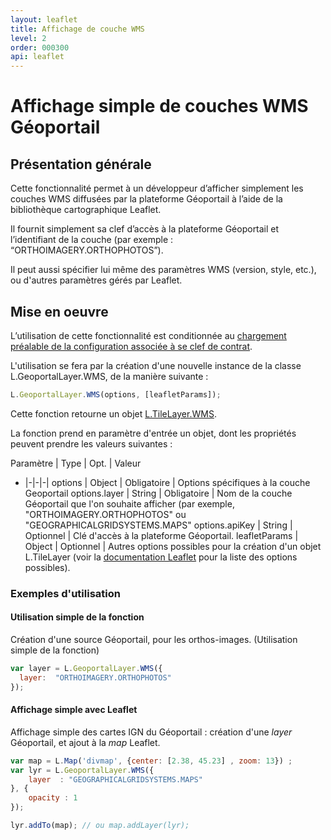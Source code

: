 ```yaml
---
layout: leaflet
title: Affichage de couche WMS
level: 2
order: 000300
api: leaflet
---
```


# Affichage simple de couches WMS Géoportail

## Présentation générale

Cette fonctionnalité permet à un développeur d’afficher simplement les couches WMS diffusées par la plateforme Géoportail à l’aide de la bibliothèque cartographique Leaflet.

Il fournit simplement sa clef d’accès à la plateforme Géoportail et l’identifiant de la couche (par exemple : “ORTHOIMAGERY.ORTHOPHOTOS”).

Il peut aussi spécifier lui même des paramètres WMS (version, style, etc.), ou d'autres paramètres gérés par Leaflet.


## Mise en oeuvre

L’utilisation de cette fonctionnalité est conditionnée au [chargement préalable de la configuration associée à se clef de contrat](./leaflet-autoconf.html).

L'utilisation se fera par la création d'une nouvelle instance de la classe L.GeoportalLayer.WMS, de la manière suivante :

``` javascript
L.GeoportalLayer.WMS(options, [leafletParams]);
```

Cette fonction retourne un objet [L.TileLayer.WMS](http://leafletjs.com/reference.html#tilelayer-wms).

La fonction prend en paramètre d'entrée un objet, dont les propriétés peuvent prendre les valeurs suivantes :

Paramètre |  Type   |    Opt.     | Valeur
- |-|-|-|
options           | Object  | Obligatoire | Options spécifiques à la couche Geoportail
options.layer     | String  | Obligatoire | Nom de la couche Géoportail que l'on souhaite afficher (par exemple, "ORTHOIMAGERY.ORTHOPHOTOS" ou "GEOGRAPHICALGRIDSYSTEMS.MAPS"
options.apiKey    | String  | Optionnel   | Clé d'accès à la plateforme Géoportail.
leafletParams     | Object  | Optionnel   | Autres options possibles pour la création d'un objet L.TileLayer (voir la [documentation Leaflet](http://leafletjs.com/reference.html#tilelayer-wms) pour la liste des options possibles).


### Exemples d'utilisation

#### Utilisation simple de la fonction

Création d'une source Géoportail, pour les orthos-images. (Utilisation simple de la fonction)

``` javascript
var layer = L.GeoportalLayer.WMS({
  layer:  "ORTHOIMAGERY.ORTHOPHOTOS"
});
```

#### Affichage simple avec Leaflet

Affichage simple des cartes IGN du Géoportail : création d'une *layer* Géoportail, et ajout à la *map* Leaflet.

``` javascript
var map = L.Map('divmap', {center: [2.38, 45.23] , zoom: 13}) ;
var lyr = L.GeoportalLayer.WMS({
    layer  : "GEOGRAPHICALGRIDSYSTEMS.MAPS"
}, {
    opacity : 1
});

lyr.addTo(map); // ou map.addLayer(lyr);
```

<!--
#### Affichage simple d'une couche en Lambert 93 avec Leaflet

Affichage simple de la BDOrtho du Géoportail en Lambert 93 : création d'une *layer* Géoportail, et ajout à la *map* Leaflet.

``` javascript
var map = L.Map('divmap', {
    crs : L.GeoportalCRS.EPSG2154(),
}).setView();
var lyr = L.GeoportalLayer.WMS({
    layer  : "ORTHOIMAGERY.ORTHOPHOTOS.BDORTHO",
    apiKey : "KEY-API"
});

lyr.addTo(map); // ou map.addLayer(lyr);
```
-->

